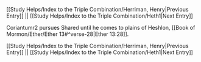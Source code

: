 [[Study Helps/Index to the Triple Combination/Herriman, Henry|Previous Entry]]  ||  [[Study Helps/Index to the Triple Combination/Heth1|Next Entry]]

 Coriantumr2 pursues Shared until he comes to plains of Heshlon, [[Book of Mormon/Ether/Ether 13#^verse-28|Ether 13:28]].

[[Study Helps/Index to the Triple Combination/Herriman, Henry|Previous Entry]]  ||  [[Study Helps/Index to the Triple Combination/Heth1|Next Entry]]